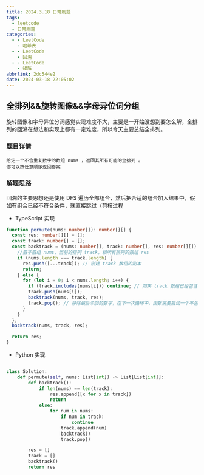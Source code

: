 ```yaml
---
title: 2024.3.18 日常刷题
tags:
  - leetcode
  - 日常刷题
categories:
  - - LeetCode
    - 哈希表
  - - LeetCode
    - 回溯
  - - LeetCode
    - 矩阵
abbrlink: 2dc544e2
date: 2024-03-18 22:05:02
---
```


## 全排列&&旋转图像&&字母异位词分组

<!--more-->

旋转图像和字母异位分词感觉实现难度不大，主要是一开始没想到要怎么解，全排列的回溯在想法和实现上都有一定难度，所以今天主要总结全排列。

### 题目详情

```
给定一个不含重复数字的数组 nums ，返回其所有可能的全排列 。
你可以按任意顺序返回答案
```

### 解题思路

回溯的主要思想还是使用 DFS 遍历全部组合，然后把合适的组合加入结果中，假如有组合已经不符合条件，就直接跳过（剪枝过程

- TypeScript 实现

```TypeScript
function permute(nums: number[]): number[][] {
  const res: number[][] = [];
  const track: number[] = [];
  const backtrack = (nums: number[], track: number[], res: number[][]) => {
    //数字数组 nums，当前的排列 track，和所有排列的数组 res
    if (nums.length === track.length) {
      res.push([...track]); // 创建 track 数组的副本
      return;
    } else {
      for (let i = 0; i < nums.length; i++) {
        if (track.includes(nums[i])) continue; // 如果 track 数组已经包含 nums[i]，则跳过
        track.push(nums[i]);
        backtrack(nums, track, res);
        track.pop(); // 移除最后添加的数字，在下一次循环中，函数需要尝试一个不包含当前数字的新排列。
      }
    }
  };
  backtrack(nums, track, res);

  return res;
}

```

- Python 实现

```Python

class Solution:
    def permute(self, nums: List[int]) -> List[List[int]]:
        def backtrack():
            if len(nums) == len(track):
                res.append([x for x in track])
                return
            else:
                for num in nums:
                    if num in track:
                        continue
                    track.append(num)
                    backtrack()
                    track.pop()

        res = []
        track = []
        backtrack()
        return res

```
